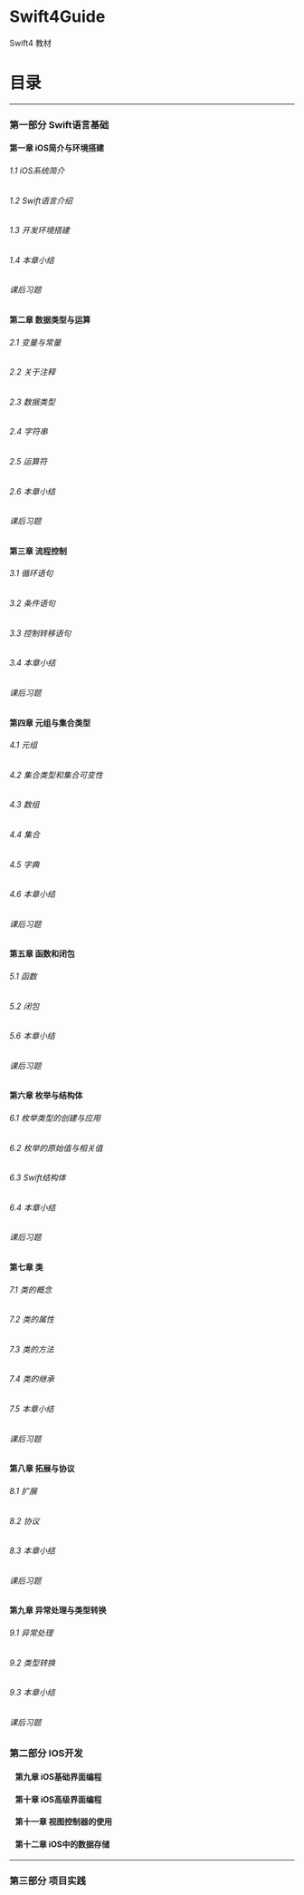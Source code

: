  # Swift4Guide
Swift4 教材

# 目录
---
### 第一部分 Swift语言基础
#### 第一章 iOS简介与环境搭建
###### 1.1 iOS系统简介
###### 1.2 Swift语言介绍
###### 1.3 开发环境搭建
###### 1.4 本章小结
###### 课后习题
#### 第二章 数据类型与运算
###### 2.1 变量与常量
###### 2.2 关于注释
###### 2.3 数据类型
###### 2.4 字符串
###### 2.5 运算符
###### 2.6 本章小结
###### 课后习题
#### 第三章 流程控制
###### 3.1 循环语句
###### 3.2 条件语句
###### 3.3 控制转移语句
###### 3.4 本章小结
###### 课后习题
#### 第四章 元组与集合类型
###### 4.1 元组
###### 4.2 集合类型和集合可变性
###### 4.3 数组
###### 4.4 集合
###### 4.5 字典
###### 4.6 本章小结
###### 课后习题
#### 第五章 函数和闭包
###### 5.1 函数
###### 5.2 闭包
###### 5.6 本章小结
###### 课后习题
#### 第六章 枚举与结构体
###### 6.1 枚举类型的创建与应用
###### 6.2 枚举的原始值与相关值
###### 6.3 Swift结构体
###### 6.4 本章小结
###### 课后习题
####  第七章 类
###### 7.1 类的概念
###### 7.2 类的属性
###### 7.3 类的方法
###### 7.4 类的继承
###### 7.5 本章小结
###### 课后习题
#### 第八章 拓展与协议
###### 8.1 扩展
###### 8.2 协议
###### 8.3 本章小结
###### 课后习题
#### 第九章 异常处理与类型转换
###### 9.1 异常处理
###### 9.2 类型转换
###### 9.3 本章小结
###### 课后习题
### 第二部分 IOS开发
#### &nbsp;&nbsp; 第九章 iOS基础界面编程
#### &nbsp;&nbsp; 第十章 iOS高级界面编程
#### &nbsp;&nbsp; 第十一章 视图控制器的使用
#### &nbsp;&nbsp; 第十二章 iOS中的数据存储  
---
### 第三部分 项目实践
